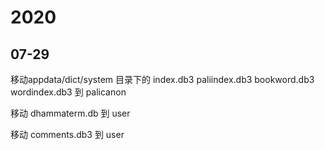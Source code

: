 # 2020

## 07-29

移动appdata/dict/system  目录下的 index.db3 paliindex.db3 bookword.db3 wordindex.db3 到 palicanon 

移动 dhammaterm.db 到 user

移动 comments.db3 到  user